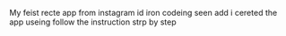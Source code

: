 My feist recte app from instagram id iron codeing seen add i cereted the app useing follow the instruction strp by step












